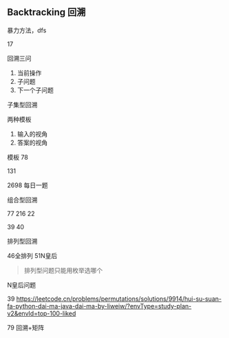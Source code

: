 ## Backtracking 回溯

暴力方法，dfs

17

回溯三问

1. 当前操作
2. 子问题
3. 下一个子问题

子集型回溯

两种模板

1. 输入的视角
2. 答案的视角

模板 78

131

2698 每日一题

组合型回溯

77
216
22

39
40

排列型回溯

46全排列
51N皇后

> 排列型问题只能用枚举选哪个

N皇后问题



39 
https://leetcode.cn/problems/permutations/solutions/9914/hui-su-suan-fa-python-dai-ma-java-dai-ma-by-liweiw/?envType=study-plan-v2&envId=top-100-liked

79 回溯+矩阵